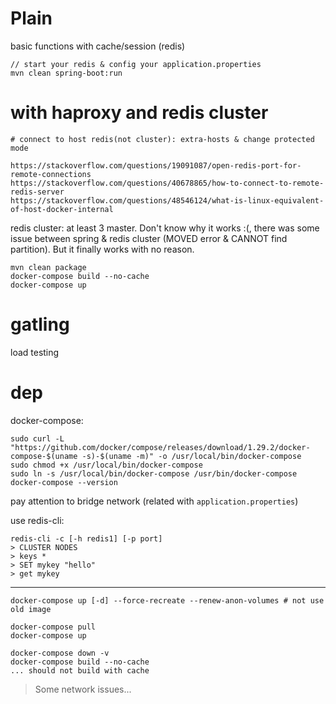 # Plain

basic functions with cache/session (redis)

```
// start your redis & config your application.properties 
mvn clean spring-boot:run
```

# with haproxy and redis cluster

```
# connect to host redis(not cluster): extra-hosts & change protected mode

https://stackoverflow.com/questions/19091087/open-redis-port-for-remote-connections
https://stackoverflow.com/questions/40678865/how-to-connect-to-remote-redis-server
https://stackoverflow.com/questions/48546124/what-is-linux-equivalent-of-host-docker-internal
```

redis cluster: at least 3 master. Don't know why it works :(, there was some issue between spring & redis cluster (MOVED error & CANNOT find partition). But it finally works with no reason.

```
mvn clean package
docker-compose build --no-cache
docker-compose up
```

# gatling

load testing

# dep

docker-compose:

```
sudo curl -L "https://github.com/docker/compose/releases/download/1.29.2/docker-compose-$(uname -s)-$(uname -m)" -o /usr/local/bin/docker-compose
sudo chmod +x /usr/local/bin/docker-compose
sudo ln -s /usr/local/bin/docker-compose /usr/bin/docker-compose
docker-compose --version
```

pay attention to bridge network (related with `application.properties`)

use redis-cli:

```
redis-cli -c [-h redis1] [-p port]
> CLUSTER NODES
> keys *
> SET mykey "hello"
> get mykey
```

***


```
docker-compose up [-d] --force-recreate --renew-anon-volumes # not use old image

docker-compose pull
docker-compose up

docker-compose down -v
docker-compose build --no-cache
... should not build with cache
```

> Some network issues...


